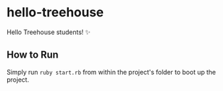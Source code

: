 # hello-treehouse
Hello Treehouse students! :sparkles:

## How to Run

Simply run `ruby start.rb` from within the project's folder to boot up the project.
